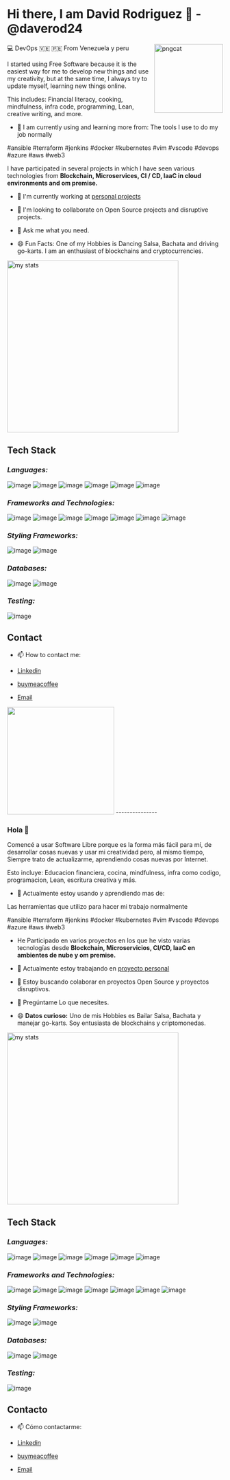 # Hi there, I am David Rodriguez 👋  - @daverod24

<img align="right" alt="pngcat" height="160px" src="(https://octodex.github.com/images/megacat-2.png)" />

:computer: DevOps
:venezuela: :peru: From Venezuela y peru

I started using Free Software because it is the easiest way for me to develop new things and use my creativity, but at the same time, I always try to update myself, learning new things online.

This includes: Financial literacy, cooking, mindfulness, infra code, programming, Lean, creative writing, and more.

- 🔭 I am currently using and learning more from:
The tools I use to do my job normally

#ansible #terraform #jenkins #docker #kubernetes #vim #vscode #devops #azure #aws #web3 

I have participated in several projects in which I have seen various technologies from **Blockchain, Microservices, CI / CD, IaaC in cloud environments and om premise.**

- 🚀 I'm currently working at [personal projects](https://github.com/daverod24)

- 👯 I'm looking to collaborate on Open Source projects and disruptive projects.

- 💭 Ask me what you need.

- 😄 Fun Facts: One of my Hobbies is Dancing Salsa, Bachata and driving go-karts. I am an enthusiast of blockchains and cryptocurrencies.


<p>
<img src="https://github-readme-stats-nine-ashen.vercel.app/api?username=daverod24&show_icons=true&count_private=true&theme=synthwave" width="400" align="center" alt="my stats" >
</p>

## Tech Stack

### _Languages:_

![image](https://img.shields.io/badge/HTML5-E34F26?style=for-the-badge&logo=html5&logoColor=white)
![image](https://img.shields.io/badge/CSS3-1572B6?style=for-the-badge&logo=css3&logoColor=white)
![image](https://img.shields.io/badge/Java-ED8B00?style=for-the-badge&logo=java&logoColor=white)
![image](https://img.shields.io/badge/Python-3776AB?style=for-the-badge&logo=python&logoColor=white)
![image](https://img.shields.io/badge/Groovy-3786BB?style=for-the-badge&logo=groovy&logoColor=white)
![image](https://img.shields.io/badge/JavaScript-F7DF1E?style=for-the-badge&logo=javascript&logoColor=black)

### _Frameworks and Technologies:_

![image](https://img.shields.io/badge/React-20232A?style=for-the-badge&logo=react&logoColor=61DAFB)
![image](https://img.shields.io/badge/Terraform-593D88?style=for-the-badge&logo=terraform&logoColor=white)
![image](https://img.shields.io/badge/Ansible-593D88?style=for-the-badge&logo=ansible&logoColor=white)
![image](https://img.shields.io/badge/Flask-FF2D20?style=for-the-badge&logo=flask&logoColor=white)
![image](https://img.shields.io/badge/Jenkins-FF2D20?style=for-the-badge&logo=jenkins&logoColor=white)
![image](https://img.shields.io/badge/Kubernetes-FF2D20?style=for-the-badge&logo=kubernetes&logoColor=white)
![image](https://img.shields.io/badge/Docker-FF2D20?style=for-the-badge&logo=docker&logoColor=white)


### _Styling Frameworks:_

![image](https://img.shields.io/badge/Bootstrap-563D7C?style=for-the-badge&logo=bootstrap&logoColor=white)
![image](https://img.shields.io/badge/Sass-CC6699?style=for-the-badge&logo=sass&logoColor=white)

### _Databases:_

![image](https://img.shields.io/badge/PostgreSQL-316192?style=for-the-badge&logo=postgresql&logoColor=white)
![image](https://img.shields.io/badge/MySQL-00000F?style=for-the-badge&logo=mysql&logoColor=white)

### _Testing:_

![image](https://img.shields.io/badge/Selenium-C21325?style=for-the-badge&logo=selenium&logoColor=white)


## Contact

- 📫 How to contact me:

- [Linkedin](https://www.linkedin.com/in/david-rodriguez-la-riva/)
- [buymeacoffee](https://www.buymeacoffee.com/daverod24)
- [Email](drodriguezlariva@gmail.com)


<img src="https://media.giphy.com/media/vzO0Vc8b2VBLi/giphy.gif" width="250" height="250"/>
---------------


### Hola 👋

Comencé a usar Software Libre porque es la forma más fácil para mí, de desarrollar
cosas nuevas y usar mi creatividad pero, al mismo tiempo, Siempre trato de
actualizarme, aprendiendo cosas nuevas por Internet.

Esto incluye: Educacion financiera, cocina, mindfulness, infra como codigo, programacion, Lean, escritura
creativa y más.

- 🔭 Actualmente estoy usando y aprendiendo mas de:

Las herramientas que utilizo para hacer mi trabajo normalmente

#ansible #terraform #jenkins #docker #kubernetes #vim #vscode #devops #azure #aws #web3 


- He Participado en varios proyectos en los que he visto varias tecnologías desde
**Blockchain, Microservicios, CI/CD, IaaC en ambientes de nube y om premise.**

- 🚀 Actualmente estoy trabajando en [proyecto personal](https://github.com/daverod24)

- 👯  Estoy buscando colaborar en proyectos Open Source y proyectos disruptivos.

- 💭 Pregúntame Lo que necesites.


- 😄 **Datos curioso:**
Uno de mis Hobbies es Bailar Salsa, Bachata y manejar go-karts. Soy entusiasta
de blockchains y criptomonedas.

<p>
<img src="https://github-readme-stats-nine-ashen.vercel.app/api?username=daverod24&show_icons=true&count_private=true&theme=synthwave" width="400" align="center" alt="my stats" >
</p>

## Tech Stack

### _Languages:_

![image](https://img.shields.io/badge/HTML5-E34F26?style=for-the-badge&logo=html5&logoColor=white)
![image](https://img.shields.io/badge/CSS3-1572B6?style=for-the-badge&logo=css3&logoColor=white)
![image](https://img.shields.io/badge/Java-ED8B00?style=for-the-badge&logo=java&logoColor=white)
![image](https://img.shields.io/badge/Python-3776AB?style=for-the-badge&logo=python&logoColor=white)
![image](https://img.shields.io/badge/Groovy-3786BB?style=for-the-badge&logo=groovy&logoColor=white)
![image](https://img.shields.io/badge/JavaScript-F7DF1E?style=for-the-badge&logo=javascript&logoColor=black)

### _Frameworks and Technologies:_

![image](https://img.shields.io/badge/React-20232A?style=for-the-badge&logo=react&logoColor=61DAFB)
![image](https://img.shields.io/badge/Terraform-593D88?style=for-the-badge&logo=terraform&logoColor=white)
![image](https://img.shields.io/badge/Ansible-593D88?style=for-the-badge&logo=ansible&logoColor=white)
![image](https://img.shields.io/badge/Flask-FF2D20?style=for-the-badge&logo=flask&logoColor=white)
![image](https://img.shields.io/badge/Jenkins-FF2D20?style=for-the-badge&logo=jenkins&logoColor=white)
![image](https://img.shields.io/badge/Kubernetes-FF2D20?style=for-the-badge&logo=kubernetes&logoColor=white)
![image](https://img.shields.io/badge/Docker-FF2D20?style=for-the-badge&logo=docker&logoColor=white)


### _Styling Frameworks:_

![image](https://img.shields.io/badge/Bootstrap-563D7C?style=for-the-badge&logo=bootstrap&logoColor=white)
![image](https://img.shields.io/badge/Sass-CC6699?style=for-the-badge&logo=sass&logoColor=white)

### _Databases:_

![image](https://img.shields.io/badge/PostgreSQL-316192?style=for-the-badge&logo=postgresql&logoColor=white)
![image](https://img.shields.io/badge/MySQL-00000F?style=for-the-badge&logo=mysql&logoColor=white)

### _Testing:_

![image](https://img.shields.io/badge/Selenium-C21325?style=for-the-badge&logo=selenium&logoColor=white)


## Contacto

- 📫 Cómo contactarme:

- [Linkedin](https://www.linkedin.com/in/david-rodriguez-la-riva/)
- [buymeacoffee](https://www.buymeacoffee.com/daverod24)
- [Email](drodriguezlariva@gmail.com)

